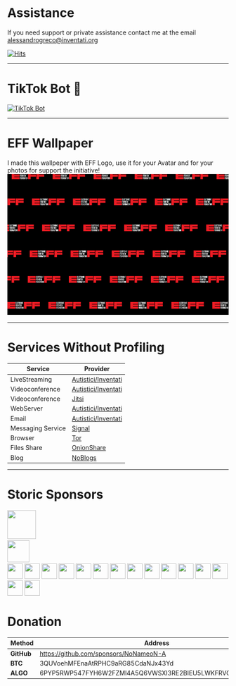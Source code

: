 # Assistance
If you need support or private assistance contact me at the email [alessandrogreco@inventati.org](mailto:alessandrogreco@inventati.org)

[![Hits](https://hits.seeyoufarm.com/api/count/incr/badge.svg?url=https%3A%2F%2Fgithub.com%2FNoNameoN-A&count_bg=%23555555&title_bg=%23555555&icon=github.svg&icon_color=%23E7E7E7&title=Views+Count&edge_flat=false)](https://github.com/NoNameoN-A/)

---

# TikTok Bot 🤖
[![TikTok Bot](https://github-readme-stats.vercel.app/api/pin/?username=NoNameoN-A&repo=TikTok-Follow-Heart-Views-Bot&show_icons=true&theme=dark)](https://github.com/NoNameoN-A/TikTok-Follow-Heart-Views-Bot)</br>

---

# EFF Wallpaper
I made this wallpeper with EFF Logo, use it for your Avatar and for your photos for support the initiative!
<a href="https://github.com/NoNameoN-A/NoNameoN-A/blob/main/img/EFF%20wallpaper.png" target="_blank"><img src="https://github.com/NoNameoN-A/NoNameoN-A/blob/main/img/EFF%20wallpaper.png" width="586" height="320"></a>

---

# Services Without Profiling

|Service|Provider|
|--|--|
|LiveStreaming|[Autistici/Inventati](https://www.autistici.org/docs/stream-obs)|
|Videoconference|[Autistici/Inventati](https://vc.autistici.org/)|
|Videoconference|[Jitsi](https://meet.jit.si/)|
|WebServer|[Autistici/Inventati](https://vc.autistici.org/)|
|Email|[Autistici/Inventati](https://vc.autistici.org/)|
|Messaging Service|[Signal](https://signal.org/download/)|
|Browser|[Tor](https://www.torproject.org/download/)|
|Files Share|[OnionShare](https://onionshare.org/)|
|Blog|[NoBlogs](https://www.autistici.org/docs/blog/)|

--- 
# Storic Sponsors
<a href="https://github.com/Apocalyps2001" target="_blank"><img src="https://avatars.githubusercontent.com/u/82934936?v=4" width="65" height="65"></a></br>
<a href="https://github.com/1thoughtmedia" target="_blank"><img src="https://avatars.githubusercontent.com/u/83051283?v=4" width="50" height="50"></a></br>
<a href="https://github.com/zerenity23" target="_blank"><img src="https://avatars.githubusercontent.com/u/76807999?v=4" width="35" height="35"></a>
<a href="https://github.com/mateo787" target="_blank"><img src="https://avatars.githubusercontent.com/u/70239893?v=4" width="35" height="35"></a>
<a href="https://github.com/Cosentino108" target="_blank"><img src="https://avatars.githubusercontent.com/u/81426885?v=4" width="35" height="35"></a>
<a href="https://github.com/mindofcam" target="_blank"><img src="https://avatars.githubusercontent.com/u/82601251?v=4" width="35" height="35"></a>
<a href="https://github.com/London200" target="_blank"><img src="https://avatars.githubusercontent.com/u/69599253?v=4" width="35" height="35"></a>
<a href="https://github.com/commander0" target="_blank"><img src="https://avatars.githubusercontent.com/u/24908568?v=4" width="35" height="35"></a>
<a href="https://github.com/KroSty88" target="_blank"><img src="https://avatars.githubusercontent.com/u/84800246?v=4" width="35" height="35"></a>
<a href="https://github.com/ashraf218" target="_blank"><img src="https://avatars.githubusercontent.com/u/76716545?v=4" width="35" height="35"></a>
<a href="https://github.com/Juma1091" target="_blank"><img src="https://avatars.githubusercontent.com/u/84912204?v=4" width="35" height="35"></a>
<a href="https://github.com/LoganRichardson" target="_blank"><img src="https://avatars.githubusercontent.com/u/14199420?v=4" width="35" height="35"></a>
<a href="https://github.com/galinickel" target="_blank"><img src="https://avatars.githubusercontent.com/u/59318616?v=4" width="35" height="35"></a>
<a href="https://github.com/massacretv" target="_blank"><img src="https://avatars.githubusercontent.com/u/34430777?v=4" width="35" height="35"></a>
<a href="https://github.com/anti0342" target="_blank"><img src="https://avatars.githubusercontent.com/u/82134515?v=4" width="35" height="35"></a>
<a href="https://github.com/Rakoonit" target="_blank"><img src="https://avatars.githubusercontent.com/u/85995670?v=4" width="35" height="35"></a>
<a href="https://github.com/7amad208" target="_blank"><img src="https://avatars.githubusercontent.com/u/57397736?v=4" width="35" height="35"></a>

# Donation
|Method|Address|
|--|--|
|**GitHub**|https://github.com/sponsors/NoNameoN-A|
|**BTC**|3QUVoehMFEnaAtRPHC9aRG85CdaNJx43Yd|
|**ALGO**|6PYP5RWP547FYH6W2FZMI4A5Q6VWSXI3RE2BIEU5LWKFRVG3VX75YTVNEI|
